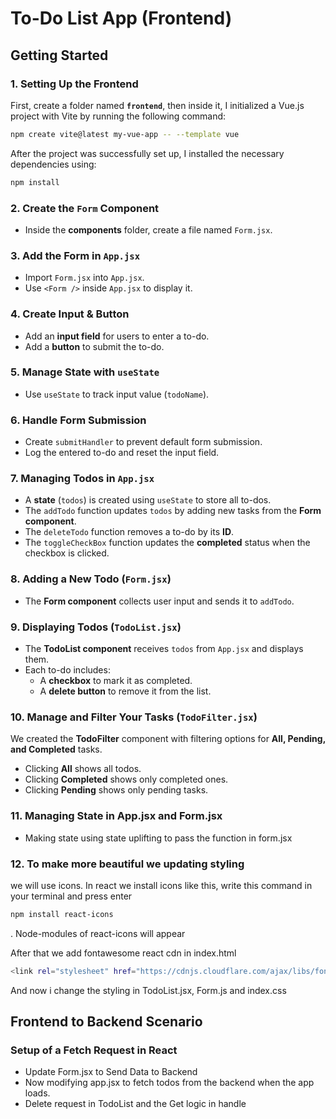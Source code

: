 # To-Do List App (Frontend)

## Getting Started

### 1. Setting Up the Frontend

First, create a folder named **`frontend`**, then inside it, I initialized a Vue.js project with Vite by running the following command:

```sh
npm create vite@latest my-vue-app -- --template vue
```

After the project was successfully set up, I installed the necessary dependencies using:

```sh
npm install
```

### 2. Create the `Form` Component

- Inside the **components** folder, create a file named `Form.jsx`.

### 3. Add the Form in `App.jsx`

- Import `Form.jsx` into `App.jsx`.
- Use `<Form />` inside `App.jsx` to display it.

### 4. Create Input & Button

- Add an **input field** for users to enter a to-do.
- Add a **button** to submit the to-do.

### 5. Manage State with `useState`

- Use `useState` to track input value (`todoName`).

### 6. Handle Form Submission

- Create `submitHandler` to prevent default form submission.
- Log the entered to-do and reset the input field.

### 7. Managing Todos in `App.jsx`

- A **state** (`todos`) is created using `useState` to store all to-dos.
- The `addTodo` function updates `todos` by adding new tasks from the **Form component**.
- The `deleteTodo` function removes a to-do by its **ID**.
- The `toggleCheckBox` function updates the **completed** status when the checkbox is clicked.

### 8. Adding a New Todo (`Form.jsx`)

- The **Form component** collects user input and sends it to `addTodo`.

### 9. Displaying Todos (`TodoList.jsx`)

- The **TodoList component** receives `todos` from `App.jsx` and displays them.
- Each to-do includes:
  - A **checkbox** to mark it as completed.
  - A **delete button** to remove it from the list.

### 10. Manage and Filter Your Tasks (`TodoFilter.jsx`)

We created the **TodoFilter** component with filtering options for **All, Pending, and Completed** tasks.

- Clicking **All** shows all todos.
- Clicking **Completed** shows only completed ones.
- Clicking **Pending** shows only pending tasks.

### 11. Managing State in App.jsx and Form.jsx

- Making state using state uplifting to pass the function in form.jsx

### 12. To make more beautiful we updating styling

we will use icons. In react we install icons like this, write this command in your terminal and press enter

```sh
npm install react-icons
```

. Node-modules of react-icons will appear

After that we add fontawesome react cdn in index.html

```sh
<link rel="stylesheet" href="https://cdnjs.cloudflare.com/ajax/libs/fon-awesome/6.0.0/css/all.min.css" />
```

And now i change the styling in TodoList.jsx, Form.js and index.css

## Frontend to Backend Scenario

### Setup of a Fetch Request in React

- Update Form.jsx to Send Data to Backend
- Now modifying app.jsx to fetch todos from the backend when the app loads.
- Delete request in TodoList and the Get logic in handle
